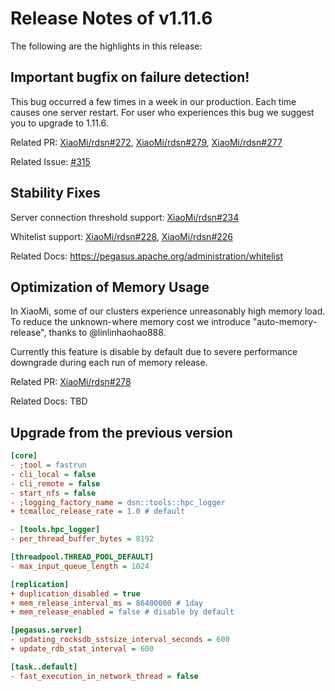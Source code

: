 
# Release Notes of v1.11.6

The following are the highlights in this release:

## Important bugfix on failure detection!

This bug occurred a few times in a week in our production. Each time causes one server restart. For user who experiences this bug we suggest you to upgrade to 1.11.6.

Related PR: [XiaoMi/rdsn#272](https://github.com/XiaoMi/rdsn/pull/272), [XiaoMi/rdsn#279](https://github.com/XiaoMi/rdsn/pull/279), [XiaoMi/rdsn#277](https://github.com/XiaoMi/rdsn/pull/277)

Related Issue: [#315](https://github.com/XiaoMi/pegasus/issues/315)

## Stability Fixes

Server connection threshold support: [XiaoMi/rdsn#234](https://github.com/XiaoMi/rdsn/pull/234)

Whitelist support: [XiaoMi/rdsn#228](https://github.com/XiaoMi/rdsn/pull/228), [XiaoMi/rdsn#226](https://github.com/XiaoMi/rdsn/pull/226)

Related Docs: <https://pegasus.apache.org/administration/whitelist>

## Optimization of Memory Usage

In XiaoMi, some of our clusters experience unreasonably high memory load. To reduce the unknown-where memory cost we introduce "auto-memory-release", thanks to @linlinhaohao888.

Currently this feature is disable by default due to severe performance downgrade during each run of memory release.

Related PR: [XiaoMi/rdsn#278](https://github.com/XiaoMi/rdsn/pull/278)

Related Docs: TBD

## Upgrade from the previous version

```ini
[core]
- ;tool = fastrun
- cli_local = false
- cli_remote = false
- start_nfs = false
- ;logging_factory_name = dsn::tools::hpc_logger
+ tcmalloc_release_rate = 1.0 # default

- [tools.hpc_logger]
- per_thread_buffer_bytes = 8192

[threadpool.THREAD_POOL_DEFAULT]
- max_input_queue_length = 1024

[replication]
+ duplication_disabled = true
+ mem_release_interval_ms = 86400000 # 1day
+ mem_release_enabled = false # disable by default

[pegasus.server]
- updating_rocksdb_sstsize_interval_seconds = 600
+ update_rdb_stat_interval = 600

[task..default]
- fast_execution_in_network_thread = false
```
